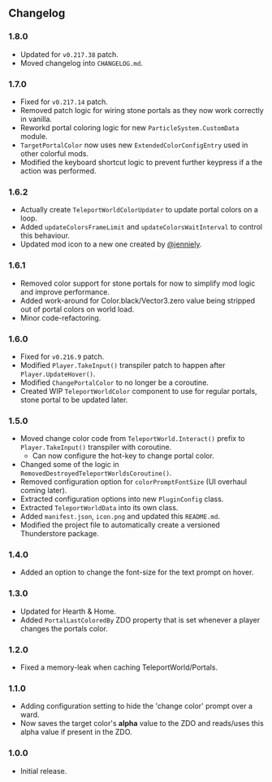 ## Changelog

### 1.8.0

  * Updated for `v0.217.38` patch.
  * Moved changelog into `CHANGELOG.md`.

### 1.7.0

  * Fixed for `v0.217.14` patch.
  * Removed patch logic for wiring stone portals as they now work correctly in vanilla.
  * Reworkd portal coloring logic for new `ParticleSystem.CustomData` module.
  * `TargetPortalColor` now uses new `ExtendedColorConfigEntry` used in other colorful mods.
  * Modified the keyboard shortcut logic to prevent further keypress if a the action was performed.

### 1.6.2

  * Actually create `TeleportWorldColorUpdater` to update portal colors on a loop.
  * Added `updateColorsFrameLimit` and `updateColorsWaitInterval` to control this behaviour.
  * Updated mod icon to a new one created by [@jenniely](https://twitter.com/jenniely).

### 1.6.1

  * Removed color support for stone portals for now to simplify mod logic and improve performance.
  * Added work-around for Color.black/Vector3.zero value being stripped out of portal colors on world load.
  * Minor code-refactoring.

### 1.6.0

  * Fixed for `v0.216.9` patch.
  * Modified `Player.TakeInput()` transpiler patch to happen after `Player.UpdateHover()`.
  * Modified `ChangePortalColor` to no longer be a coroutine.
  * Created WIP `TeleportWorldColor` component to use for regular portals, stone portal to be updated later.

### 1.5.0

  * Moved change color code from `TeleportWorld.Interact()` prefix to `Player.TakeInput()` transpiler with coroutine.
    * Can now configure the hot-key to change portal color.
  * Changed some of the logic in `RemovedDestroyedTeleportWorldsCoroutine()`.
  * Removed configuration option for `colorPromptFontSize` (UI overhaul coming later).
  * Extracted configuration options into new `PluginConfig` class.
  * Extracted `TeleportWorldData` into its own class.
  * Added `manifest.json`, `icon.png` and updated this `README.md`.
  * Modified the project file to automatically create a versioned Thunderstore package.

### 1.4.0

  * Added an option to change the font-size for the text prompt on hover.

### 1.3.0

  * Updated for Hearth & Home.
  * Added `PortalLastColoredBy` ZDO property that is set whenever a player changes the portals color.

### 1.2.0

  * Fixed a memory-leak when caching TeleportWorld/Portals.

### 1.1.0

  * Adding configuration setting to hide the 'change color' prompt over a ward.
  * Now saves the target color's **alpha** value to the ZDO and reads/uses this alpha value if present in the ZDO.

### 1.0.0

  * Initial release.
